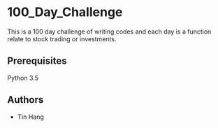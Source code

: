 # 100_Day_Challenge

This is a 100 day challenge of writing codes and each day is a function relate to stock trading or investments.

## Prerequisites
Python 3.5

## Authors
* Tin Hang
